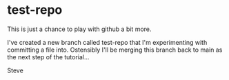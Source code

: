 # test-repo
This is just a chance to play with github a bit more.

I've created a new branch called test-repo that I'm experimenting with committing a file into.  Ostensibly I'll be merging this branch back to main as the next step of the tutorial...

Steve
